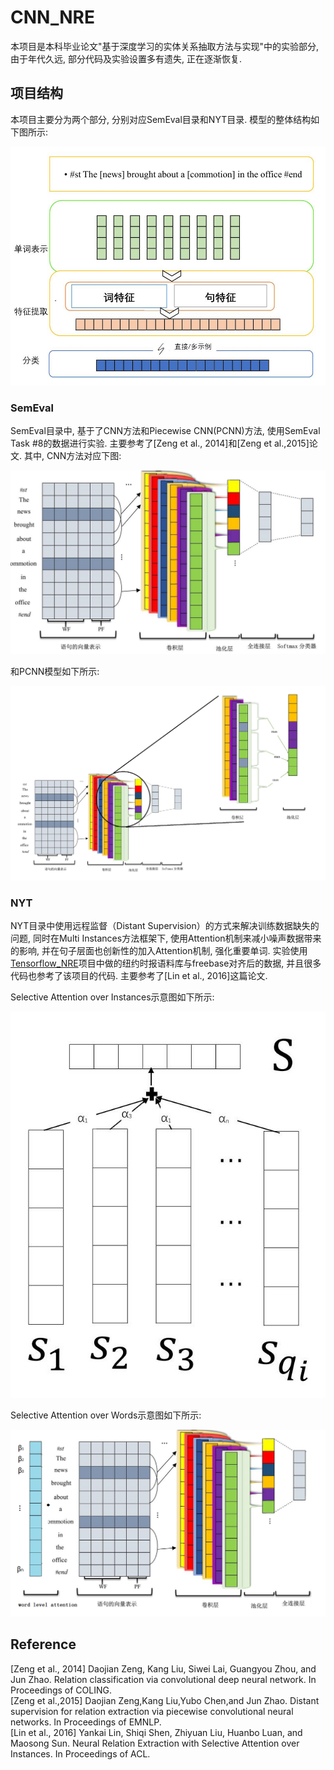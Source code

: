 # CNN_NRE  
本项目是本科毕业论文"基于深度学习的实体关系抽取方法与实现"中的实验部分, 由于年代久远, 部分代码及实验设置多有遗失, 正在逐渐恢复.

## 项目结构
本项目主要分为两个部分, 分别对应SemEval目录和NYT目录.
模型的整体结构如下图所示:

![Overall Approach](./figure/overall.png)

### SemEval

SemEval目录中, 基于了CNN方法和Piecewise CNN(PCNN)方法, 使用SemEval Task #8的数据进行实验. 主要参考了[Zeng et al., 2014]和[Zeng et al.,2015]论文.
其中, CNN方法对应下图:

![](./figure/CNN.png)

和PCNN模型如下所示:

![](./figure/PCNN.png)

### NYT

NYT目录中使用远程监督（Distant Supervision）的方式来解决训练数据缺失的问题, 同时在Multi Instances方法框架下, 使用Attention机制来减小噪声数据带来的影响, 并在句子层面也创新性的加入Attention机制, 强化重要单词. 实验使用[Tensorflow_NRE](https://github.com/ShivneshKumar/Tensorflow_NRE)项目中做的纽约时报语料库与freebase对齐后的数据, 并且很多代码也参考了该项目的代码. 主要参考了[Lin et al., 2016]这篇论文.

Selective Attention over Instances示意图如下所示:

![](./figure/att_weight.png)

Selective Attention over Words示意图如下所示:

![](./figure/word_attention.png)


## Reference
[Zeng et al., 2014] Daojian Zeng, Kang Liu, Siwei Lai, Guangyou Zhou, and Jun Zhao. Relation classification via convolutional deep neural network. In Proceedings of COLING.  
[Zeng et al.,2015] Daojian Zeng,Kang Liu,Yubo Chen,and Jun Zhao. Distant supervision for relation extraction via piecewise convolutional neural networks. In Proceedings of EMNLP.  
[Lin et al., 2016] Yankai Lin, Shiqi Shen, Zhiyuan Liu, Huanbo Luan, and Maosong Sun. Neural Relation Extraction with Selective Attention over Instances. In Proceedings of ACL.  